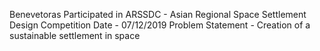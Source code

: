 Benevetoras
Participated in ARSSDC - Asian Regional Space Settlement Design Competition
Date - 07/12/2019
Problem Statement - Creation of a sustainable settlement in space
